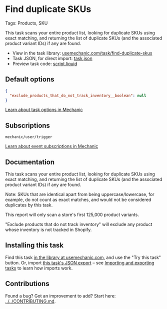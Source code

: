 # Find duplicate SKUs

Tags: Products, SKU

This task scans your entire product list, looking for duplicate SKUs using exact matching, and returning the list of duplicate SKUs (and the associated product variant IDs) if any are found.

* View in the task library: [usemechanic.com/task/find-duplicate-skus](https://usemechanic.com/task/find-duplicate-skus)
* Task JSON, for direct import: [task.json](../../tasks/find-duplicate-skus.json)
* Preview task code: [script.liquid](./script.liquid)

## Default options

```json
{
  "exclude_products_that_do_not_track_inventory__boolean": null
}
```

[Learn about task options in Mechanic](https://docs.usemechanic.com/article/471-task-options)

## Subscriptions

```liquid
mechanic/user/trigger
```

[Learn about event subscriptions in Mechanic](https://docs.usemechanic.com/article/408-subscriptions)

## Documentation

This task scans your entire product list, looking for duplicate SKUs using exact matching, and returning the list of duplicate SKUs (and the associated product variant IDs) if any are found.

Note: SKUs that are identical apart from being uppercase/lowercase, for example, do not count as exact matches, and would not be considered duplicates by this task.

This report will only scan a store's first 125,000 product variants.

"Exclude products that do not track inventory" will exclude any product whose inventory is not tracked in Shopify.

## Installing this task

Find this task [in the library at usemechanic.com](https://usemechanic.com/task/find-duplicate-skus), and use the "Try this task" button. Or, import [this task's JSON export](../../tasks/find-duplicate-skus.json) – see [Importing and exporting tasks](https://docs.usemechanic.com/article/505-importing-and-exporting-tasks) to learn how imports work.

## Contributions

Found a bug? Got an improvement to add? Start here: [../../CONTRIBUTING.md](../../CONTRIBUTING.md).
